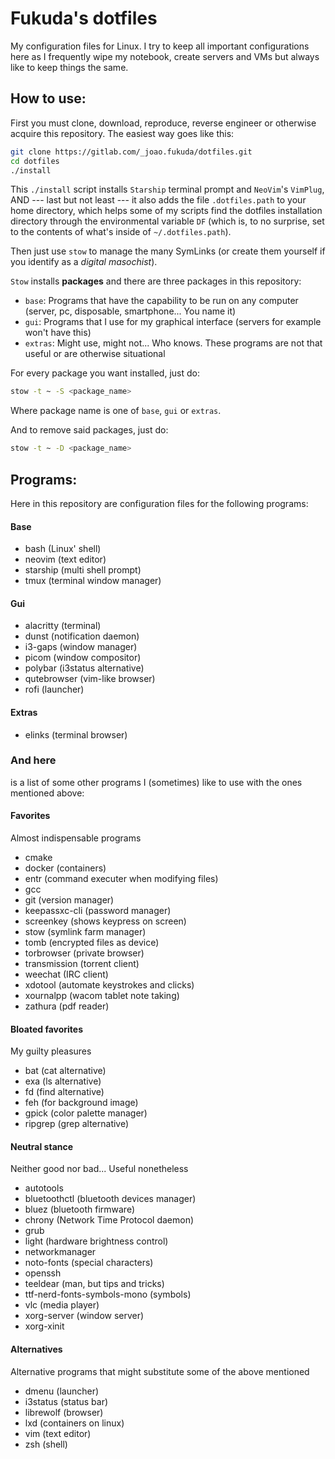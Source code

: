 # Fukuda's dotfiles

My configuration files for Linux. I try to keep all important configurations here as I frequently wipe my notebook, create servers and VMs but always like to keep things the same.

## How to use:

First you must clone, download, reproduce, reverse engineer or otherwise acquire this repository. The easiest way goes like this:

```bash
git clone https://gitlab.com/_joao.fukuda/dotfiles.git
cd dotfiles
./install
```

This `./install` script installs `Starship` terminal prompt and `NeoVim`'s `VimPlug`, AND --- last but not least ---  it also adds the file `.dotfiles.path` to your home directory, which helps some of my scripts find the dotfiles installation directory through the environmental variable `DF` (which is, to no surprise, set to the contents of what's inside of `~/.dotfiles.path`).

Then just use `stow` to manage the many SymLinks (or create them yourself if you identify as a *digital masochist*).

`Stow` installs **packages** and there are three packages in this repository:

* `base`: Programs that have the capability to be run on any computer (server, pc, disposable, smartphone... You name it)
* `gui`: Programs that I use for my graphical interface (servers for example won't have this)
* `extras`: Might use, might not... Who knows. These programs are not that useful or are otherwise situational

For every package you want installed, just do:

```bash
stow -t ~ -S <package_name>
```

Where package name is one of `base`, `gui` or `extras`.

And to remove said packages, just do:

```bash
stow -t ~ -D <package_name>
```

## Programs:

Here in this repository are configuration files for the following programs:

#### Base

* bash (Linux' shell)
* neovim (text editor)
* starship (multi shell prompt)
* tmux (terminal window manager)

#### Gui

* alacritty (terminal)
* dunst (notification daemon)
* i3-gaps (window manager)
* picom (window compositor)
* polybar (i3status alternative)
* qutebrowser (vim-like browser)
* rofi (launcher)

#### Extras

* elinks (terminal browser)

### And here
is a list of some other programs I (sometimes) like to use with the ones mentioned above:

#### Favorites
Almost indispensable programs

* cmake
* docker (containers)
* entr (command executer when modifying files)
* gcc
* git (version manager)
* keepassxc-cli (password manager)
* screenkey (shows keypress on screen)
* stow (symlink farm manager)
* tomb (encrypted files as device)
* torbrowser (private browser)
* transmission (torrent client)
* weechat (IRC client)
* xdotool (automate keystrokes and clicks)
* xournalpp (wacom tablet note taking)
* zathura (pdf reader)

#### Bloated favorites
My guilty pleasures

* bat (cat alternative)
* exa (ls alternative)
* fd (find alternative)
* feh (for background image)
* gpick (color palette manager)
* ripgrep (grep alternative)

#### Neutral stance
Neither good nor bad... Useful nonetheless

* autotools
* bluetoothctl (bluetooth devices manager)
* bluez (bluetooth firmware)
* chrony (Network Time Protocol daemon)
* grub
* light (hardware brightness control)
* networkmanager
* noto-fonts (special characters)
* openssh
* teeldear (man, but tips and tricks)
* ttf-nerd-fonts-symbols-mono (symbols)
* vlc (media player)
* xorg-server (window server)
* xorg-xinit

#### Alternatives
Alternative programs that might substitute some of the above mentioned

* dmenu (launcher)
* i3status (status bar)
* librewolf (browser)
* lxd (containers on linux)
* vim (text editor)
* zsh (shell)

